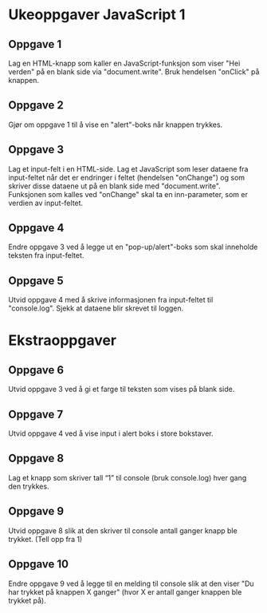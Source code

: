 # Ukeoppgaver JavaScript 1
## Oppgave 1
Lag en HTML-knapp som kaller en JavaScript-funksjon som viser "Hei verden" på en blank side via "document.write". Bruk hendelsen "onClick" på knappen.


## Oppgave 2
Gjør om oppgave 1 til å vise en "alert"-boks når knappen trykkes.


## Oppgave 3
Lag et input-felt i en HTML-side. Lag et JavaScript som leser dataene fra input-feltet når det er endringer i feltet (hendelsen "onChange") og som skriver disse dataene ut på en blank side med "document.write". Funksjonen som kalles ved "onChange" skal ta en inn-parameter, som er verdien av input-feltet.


## Oppgave 4
Endre oppgave 3 ved å legge ut en "pop-up/alert"-boks som skal inneholde teksten fra input-feltet.


## Oppgave 5
Utvid oppgave 4 med å skrive informasjonen fra input-feltet til "console.log". Sjekk at dataene blir skrevet til loggen.


# Ekstraoppgaver
## Oppgave 6
Utvid oppgave 3 ved å gi et farge til teksten som vises på blank side.


## Oppgave 7
Utvid oppgave 4 ved å vise input i alert boks i store bokstaver.


## Oppgave 8
Lag et knapp som skriver tall “1” til console (bruk console.log) hver gang den trykkes.


## Oppgave 9
Utvid oppgave 8 slik at den skriver til console antall ganger knapp ble trykket. (Tell opp fra 1)


## Oppgave 10
Endre oppgave 9 ved å legge til en melding til console slik at den viser "Du har trykket på knappen X ganger" (hvor X er antall ganger knappen ble trykket på).